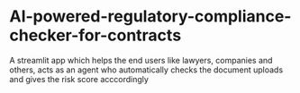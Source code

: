 # AI-powered-regulatory-compliance-checker-for-contracts
A streamlit app which helps the end users like lawyers, companies and others, acts as an agent who automatically checks the document uploads and gives the risk score acccordingly
